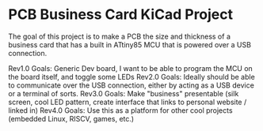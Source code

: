 # PCB Business Card KiCad Project

The goal of this project is to make a PCB the size and thickness of a business card that has a built in ATtiny85 MCU
that is powered over a USB connection. 

Rev1.0 Goals: Generic Dev board, I want to be able to program the MCU on the board itself, and toggle some LEDs
Rev2.0 Goals: Ideally should be able to communicate over the USB connection, either by acting as a USB device or a terminal of sorts.
Rev3.0 Goals: Make "business" presentable (silk screen, cool LED pattern, create interface that links to personal website / linked in)
Rev4.0 Goals: Use this as a platform for other cool projects (embedded Linux, RISCV, games, etc.)
